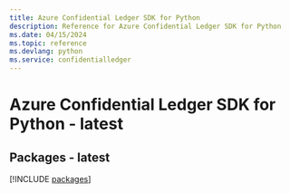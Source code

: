 ```yaml
---
title: Azure Confidential Ledger SDK for Python
description: Reference for Azure Confidential Ledger SDK for Python
ms.date: 04/15/2024
ms.topic: reference
ms.devlang: python
ms.service: confidentialledger
---
```

# Azure Confidential Ledger SDK for Python - latest
## Packages - latest
[!INCLUDE [packages](confidential-ledger-index.md)]